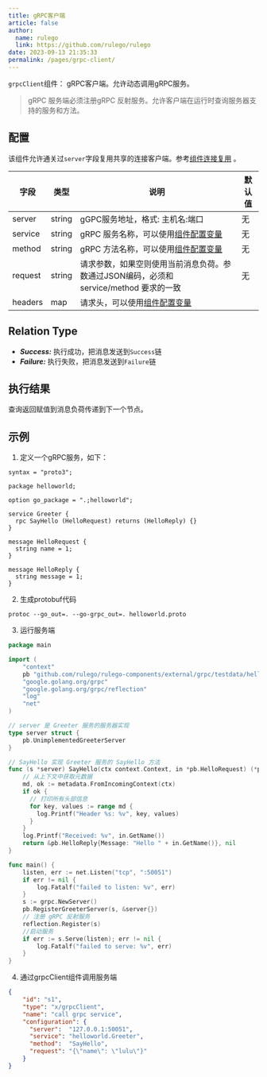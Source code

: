 ```yaml
---
title: gRPC客户端
article: false
author: 
  name: rulego
  link: https://github.com/rulego/rulego
date: 2023-09-13 21:35:33
permalink: /pages/grpc-client/
---
```


`grpcClient`组件：<Badge text="v0.25.0+"/> gRPC客户端。允许动态调用gRPC服务。

> gRPC 服务端必须注册gRPC 反射服务。允许客户端在运行时查询服务器支持的服务和方法。

## 配置
该组件允许通关过`server`字段复用共享的连接客户端。参考[组件连接复用](/pages/baa05d/) 。

| 字段      | 类型     | 说明                                                    | 默认值 |
|---------|--------|-------------------------------------------------------|-----|
| server  | string | gGPC服务地址，格式: 主机名:端口                                   | 无   |
| service | string | gRPC 服务名称，可以使用[组件配置变量](/pages/baa05c/)                | 无   |
| method  | string | gRPC 方法名称，可以使用[组件配置变量](/pages/baa05c/)                | 无   |
| request | string | 请求参数，如果空则使用当前消息负荷。参数通过JSON编码，必须和 service/method 要求的一致 | 无   |
| headers | map    | 请求头，可以使用[组件配置变量](/pages/baa05c/)                      ||


## Relation Type

- ***Success:*** 执行成功，把消息发送到`Success`链
- ***Failure:*** 执行失败，把消息发送到`Failure`链

## 执行结果

查询返回赋值到消息负荷传递到下一个节点。

## 示例
1. 定义一个gRPC服务，如下：
```text
syntax = "proto3";

package helloworld;

option go_package = ".;helloworld";

service Greeter {
  rpc SayHello (HelloRequest) returns (HelloReply) {}
}

message HelloRequest {
  string name = 1;
}

message HelloReply {
  string message = 1;
}

```

2. 生成protobuf代码
```shell
protoc --go_out=. --go-grpc_out=. helloworld.proto
```
3. 运行服务端
```go
package main

import (
	"context"
	pb "github.com/rulego/rulego-components/external/grpc/testdata/helloworld"
	"google.golang.org/grpc"
	"google.golang.org/grpc/reflection"
	"log"
	"net"
)

// server 是 Greeter 服务的服务器实现
type server struct {
	pb.UnimplementedGreeterServer
}

// SayHello 实现 Greeter 服务的 SayHello 方法
func (s *server) SayHello(ctx context.Context, in *pb.HelloRequest) (*pb.HelloReply, error) {
    // 从上下文中获取元数据
    md, ok := metadata.FromIncomingContext(ctx)
    if ok {
      // 打印所有头部信息
      for key, values := range md {
        log.Printf("Header %s: %v", key, values)
      }
    }
	log.Printf("Received: %v", in.GetName())
	return &pb.HelloReply{Message: "Hello " + in.GetName()}, nil
}

func main() {
	listen, err := net.Listen("tcp", ":50051")
	if err != nil {
		log.Fatalf("failed to listen: %v", err)
	}
	s := grpc.NewServer()
	pb.RegisterGreeterServer(s, &server{})
	// 注册 gRPC 反射服务
	reflection.Register(s)
	//启动服务
	if err := s.Serve(listen); err != nil {
		log.Fatalf("failed to serve: %v", err)
	}
}
```

4. 通过grpcClient组件调用服务端
```json
{
    "id": "s1",
    "type": "x/grpcClient",
    "name": "call grpc service",
    "configuration": {
      "server":  "127.0.0.1:50051",
      "service": "helloworld.Greeter",
      "method":  "SayHello",
      "request": "{\"name\": \"lulu\"}"
    }
}
```
